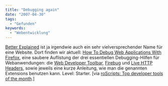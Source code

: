 ```yaml
---
title: "Debugging again"
date: "2007-04-30"
tags:
  - "Gefunden"
keywords:
  - "Webentwicklung"
---
```


[Better Explained](http://betterexplained.com/) ist ja irgendwie auch ein sehr vielversprechender Name für eine Website. Dort finden wir aktuell: [How To Debug Web Applications With Firefox](http://betterexplained.com/articles/how-to-debug-web-applications-with-firefox/), eine saubere Auflistung der drei essentiellen Debugging-Hilfen für Webanwendungen: die [Web Developer Toolbar](https://addons.mozilla.org/firefox/60/), [Firebug](http://www.getfirebug.com/) und [Live HTTP Headers](https://addons.mozilla.org/firefox/3829/), sowie jeweils eine kurze Anleitung, wie man die genannten Extensions benutzen kann. Level: Starter. \[via [roScripts: Top developer tools of the month](http://www.roscripts.com/Top_developer_tools_of_the_month-132.html).\]
